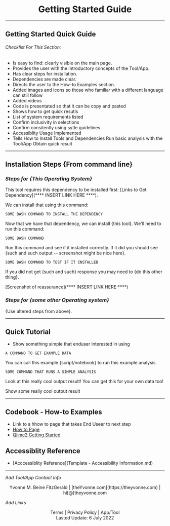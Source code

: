 <h1 align="center">Getting Started Guide</h1>

---




## Getting Started Quick Guide

###### _Checklist For This Section:_  

- Is easy to find: clearly visible on the main page.  
- Provides the user with the introductory concepts of the Tool/App.  
- Has clear steps for installation.  
- Dependencies are made clear.  
- Directs the user to the How-to Examples section.
- Added images and icons so those who familiar with a different language can still follow
- Added videos 
- Code is presentated so that it can be copy and pasted
- Shows how to get quick resutls
- List of system requirements listed 
- Confirm inclusivity in selections
- Confirm consitently using sytle guidelines
- Accessiblity Usage Implemented
- Tells How to
	  Install Tools and Dependencies
	  Run basic analysis with the Tool/App
	  Obtain quick result



---

## Installation Steps {From command line}





### _Steps for {This Operating System}_

This tool requires this dependency to be installed first: [Links to Get Dependency](**** INSERT LINK HERE ****).

We can install that using this command:

```
SOME BASH COMMAND TO INSTALL THE DEPENDENCY
```

Now that we have that dependency, we can install {this tool}.
We'll need to run this command:

```
SOME BASH COMMAND
```

Run this command and see if it installed correctly. If it did you should see {such and such output -- screenshot might be nice here}.

```
SOME BASH COMMAND TO TEST IF IT INSTALLED
```

If you did not get {such and such} response you may need to {do this other thing}.

[Screenshot of reassurance](**** INSERT LINK HERE ****)







### _Steps for {some other Operating system}_

{Use altered steps from above}.


---


## Quick Tutorial
- Show something simple that enduser interested in using

```
A COMMAND TO GET EXAMPLE DATA
```

You can call this example {script/notebook} to run this example analysis.

```
SOME COMMAND THAT RUNS A SIMPLE ANALYSIS
```

Look at this really cool output result! You can get this for your own data too!

Show some really cool output result


---


## Codebook - How-to Examples 
- Link to a hhow to page that takes End Useer to next step
- [How to Page](Template%20-%20How%20To.md)
- [Qiime2 Getting Started](https://docs.qiime2.org/2022.2/getting-started/)


## Accessiblity Reference
- [Acccessiblity Reference](Template - Accessibility Information.md)


---
_Add Tool/App Contact Info_
<center>Yvonne M. Beine FitzGerald | [theYvonne.com](https://theyvonne.com) | hi[@]theyvonne.com </center>  

_Add Links_

<center>Terms | Privacy Policy | App/Tool </center>

<center>Lasted Update: 6 July 2022 </center>


  
